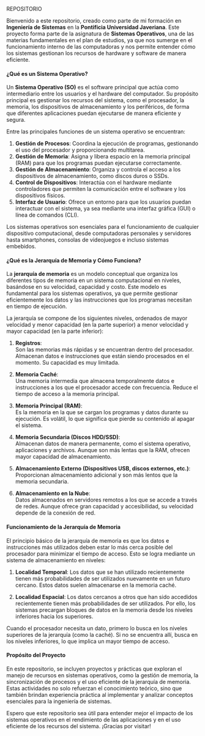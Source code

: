 REPOSITORIO 

Bienvenido a este repositorio, creado como parte de mi formación en **Ingeniería de Sistemas** en la **Pontificia Universidad Javeriana**. Este proyecto forma parte de la asignatura de **Sistemas Operativos**, una de las materias fundamentales en el plan de estudios, ya que nos sumerge en el funcionamiento interno de las computadoras y nos permite entender cómo los sistemas gestionan los recursos de hardware y software de manera eficiente.  

#### ¿Qué es un Sistema Operativo?  
Un **Sistema Operativo (SO)** es el software principal que actúa como intermediario entre los usuarios y el hardware del computador. Su propósito principal es gestionar los recursos del sistema, como el procesador, la memoria, los dispositivos de almacenamiento y los periféricos, de forma que diferentes aplicaciones puedan ejecutarse de manera eficiente y segura.  

Entre las principales funciones de un sistema operativo se encuentran:  
1. **Gestión de Procesos**: Coordina la ejecución de programas, gestionando el uso del procesador y proporcionando multitarea.  
2. **Gestión de Memoria**: Asigna y libera espacio en la memoria principal (RAM) para que los programas puedan ejecutarse correctamente.  
3. **Gestión de Almacenamiento**: Organiza y controla el acceso a los dispositivos de almacenamiento, como discos duros o SSDs.  
4. **Control de Dispositivos**: Interactúa con el hardware mediante controladores que permiten la comunicación entre el software y los dispositivos físicos.  
5. **Interfaz de Usuario**: Ofrece un entorno para que los usuarios puedan interactuar con el sistema, ya sea mediante una interfaz gráfica (GUI) o línea de comandos (CLI).  

Los sistemas operativos son esenciales para el funcionamiento de cualquier dispositivo computacional, desde computadoras personales y servidores hasta smartphones, consolas de videojuegos e incluso sistemas embebidos.  

#### ¿Qué es la Jerarquía de Memoria y Cómo Funciona?  
La **jerarquía de memoria** es un modelo conceptual que organiza los diferentes tipos de memoria en un sistema computacional en niveles, basándose en su velocidad, capacidad y costo. Este modelo es fundamental para los sistemas operativos, ya que permite gestionar eficientemente los datos y las instrucciones que los programas necesitan en tiempo de ejecución.  

La jerarquía se compone de los siguientes niveles, ordenados de mayor velocidad y menor capacidad (en la parte superior) a menor velocidad y mayor capacidad (en la parte inferior):  

1. **Registros**:  
   Son las memorias más rápidas y se encuentran dentro del procesador. Almacenan datos e instrucciones que están siendo procesados en el momento. Su capacidad es muy limitada.  

2. **Memoria Caché**:  
   Una memoria intermedia que almacena temporalmente datos e instrucciones a los que el procesador accede con frecuencia. Reduce el tiempo de acceso a la memoria principal.  

3. **Memoria Principal (RAM)**:  
   Es la memoria en la que se cargan los programas y datos durante su ejecución. Es volátil, lo que significa que pierde su contenido al apagar el sistema.  

4. **Memoria Secundaria (Discos HDD/SSD)**:  
   Almacenan datos de manera permanente, como el sistema operativo, aplicaciones y archivos. Aunque son más lentas que la RAM, ofrecen mayor capacidad de almacenamiento.  

5. **Almacenamiento Externo (Dispositivos USB, discos externos, etc.)**:  
   Proporcionan almacenamiento adicional y son más lentos que la memoria secundaria.  

6. **Almacenamiento en la Nube**:  
   Datos almacenados en servidores remotos a los que se accede a través de redes. Aunque ofrece gran capacidad y accesibilidad, su velocidad depende de la conexión de red.  

#### Funcionamiento de la Jerarquía de Memoria  
El principio básico de la jerarquía de memoria es que los datos e instrucciones más utilizados deben estar lo más cerca posible del procesador para minimizar el tiempo de acceso. Esto se logra mediante un sistema de almacenamiento en niveles:  

1. **Localidad Temporal**: Los datos que se han utilizado recientemente tienen más probabilidades de ser utilizados nuevamente en un futuro cercano. Estos datos suelen almacenarse en la memoria caché.  

2. **Localidad Espacial**: Los datos cercanos a otros que han sido accedidos recientemente tienen más probabilidades de ser utilizados. Por ello, los sistemas precargan bloques de datos en la memoria desde los niveles inferiores hacia los superiores.  

Cuando el procesador necesita un dato, primero lo busca en los niveles superiores de la jerarquía (como la caché). Si no se encuentra allí, busca en los niveles inferiores, lo que implica un mayor tiempo de acceso.  

#### Propósito del Proyecto  
En este repositorio, se incluyen proyectos y prácticas que exploran el manejo de recursos en sistemas operativos, como la gestión de memoria, la sincronización de procesos y el uso eficiente de la jerarquía de memoria. Estas actividades no solo refuerzan el conocimiento teórico, sino que también brindan experiencia práctica al implementar y analizar conceptos esenciales para la ingeniería de sistemas.  

Espero que este repositorio sea útil para entender mejor el impacto de los sistemas operativos en el rendimiento de las aplicaciones y en el uso eficiente de los recursos del sistema. ¡Gracias por visitar!  
